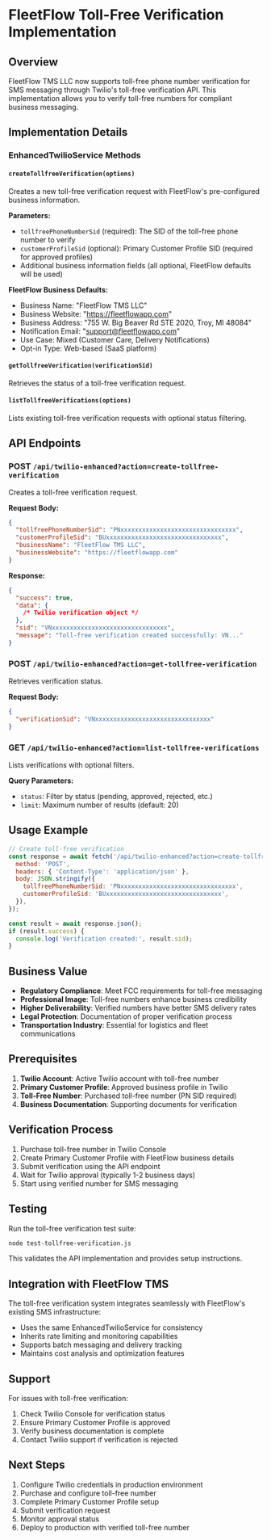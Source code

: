 # FleetFlow Toll-Free Verification Implementation

## Overview

FleetFlow TMS LLC now supports toll-free phone number verification for SMS messaging through
Twilio's toll-free verification API. This implementation allows you to verify toll-free numbers for
compliant business messaging.

## Implementation Details

### EnhancedTwilioService Methods

#### `createTollfreeVerification(options)`

Creates a new toll-free verification request with FleetFlow's pre-configured business information.

**Parameters:**

- `tollfreePhoneNumberSid` (required): The SID of the toll-free phone number to verify
- `customerProfileSid` (optional): Primary Customer Profile SID (required for approved profiles)
- Additional business information fields (all optional, FleetFlow defaults will be used)

**FleetFlow Business Defaults:**

- Business Name: "FleetFlow TMS LLC"
- Business Website: "https://fleetflowapp.com"
- Business Address: "755 W. Big Beaver Rd STE 2020, Troy, MI 48084"
- Notification Email: "support@fleetflowapp.com"
- Use Case: Mixed (Customer Care, Delivery Notifications)
- Opt-in Type: Web-based (SaaS platform)

#### `getTollfreeVerification(verificationSid)`

Retrieves the status of a toll-free verification request.

#### `listTollfreeVerifications(options)`

Lists existing toll-free verification requests with optional status filtering.

## API Endpoints

### POST `/api/twilio-enhanced?action=create-tollfree-verification`

Creates a toll-free verification request.

**Request Body:**

```json
{
  "tollfreePhoneNumberSid": "PNxxxxxxxxxxxxxxxxxxxxxxxxxxxxxxxx",
  "customerProfileSid": "BUxxxxxxxxxxxxxxxxxxxxxxxxxxxxxxxx",
  "businessName": "FleetFlow TMS LLC",
  "businessWebsite": "https://fleetflowapp.com"
}
```

**Response:**

```json
{
  "success": true,
  "data": {
    /* Twilio verification object */
  },
  "sid": "VNxxxxxxxxxxxxxxxxxxxxxxxxxxxxxxxx",
  "message": "Toll-free verification created successfully: VN..."
}
```

### POST `/api/twilio-enhanced?action=get-tollfree-verification`

Retrieves verification status.

**Request Body:**

```json
{
  "verificationSid": "VNxxxxxxxxxxxxxxxxxxxxxxxxxxxxxxxx"
}
```

### GET `/api/twilio-enhanced?action=list-tollfree-verifications`

Lists verifications with optional filters.

**Query Parameters:**

- `status`: Filter by status (pending, approved, rejected, etc.)
- `limit`: Maximum number of results (default: 20)

## Usage Example

```javascript
// Create toll-free verification
const response = await fetch('/api/twilio-enhanced?action=create-tollfree-verification', {
  method: 'POST',
  headers: { 'Content-Type': 'application/json' },
  body: JSON.stringify({
    tollfreePhoneNumberSid: 'PNxxxxxxxxxxxxxxxxxxxxxxxxxxxxxxxx',
    customerProfileSid: 'BUxxxxxxxxxxxxxxxxxxxxxxxxxxxxxxxx',
  }),
});

const result = await response.json();
if (result.success) {
  console.log('Verification created:', result.sid);
}
```

## Business Value

- **Regulatory Compliance**: Meet FCC requirements for toll-free messaging
- **Professional Image**: Toll-free numbers enhance business credibility
- **Higher Deliverability**: Verified numbers have better SMS delivery rates
- **Legal Protection**: Documentation of proper verification process
- **Transportation Industry**: Essential for logistics and fleet communications

## Prerequisites

1. **Twilio Account**: Active Twilio account with toll-free number
2. **Primary Customer Profile**: Approved business profile in Twilio
3. **Toll-Free Number**: Purchased toll-free number (PN SID required)
4. **Business Documentation**: Supporting documents for verification

## Verification Process

1. Purchase toll-free number in Twilio Console
2. Create Primary Customer Profile with FleetFlow business details
3. Submit verification using the API endpoint
4. Wait for Twilio approval (typically 1-2 business days)
5. Start using verified number for SMS messaging

## Testing

Run the toll-free verification test suite:

```bash
node test-tollfree-verification.js
```

This validates the API implementation and provides setup instructions.

## Integration with FleetFlow TMS

The toll-free verification system integrates seamlessly with FleetFlow's existing SMS
infrastructure:

- Uses the same EnhancedTwilioService for consistency
- Inherits rate limiting and monitoring capabilities
- Supports batch messaging and delivery tracking
- Maintains cost analysis and optimization features

## Support

For issues with toll-free verification:

1. Check Twilio Console for verification status
2. Ensure Primary Customer Profile is approved
3. Verify business documentation is complete
4. Contact Twilio support if verification is rejected

## Next Steps

1. Configure Twilio credentials in production environment
2. Purchase and configure toll-free number
3. Complete Primary Customer Profile setup
4. Submit verification request
5. Monitor approval status
6. Deploy to production with verified toll-free number
